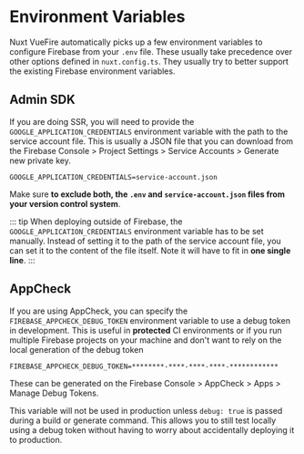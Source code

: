 # Environment Variables

Nuxt VueFire automatically picks up a few environment variables to configure Firebase from your `.env` file. These usually take precedence over other options defined in `nuxt.config.ts`. They usually try to better support the existing Firebase environment variables.

## Admin SDK

If you are doing SSR, you will need to provide the `GOOGLE_APPLICATION_CREDENTIALS` environment variable with the path to the service account file. This is usually a JSON file that you can download from the Firebase Console > Project Settings > Service Accounts > Generate new private key.

```
GOOGLE_APPLICATION_CREDENTIALS=service-account.json
```

Make sure **to exclude both, the `.env` and `service-account.json` files from your version control system**.

::: tip
When deploying outside of Firebase, the `GOOGLE_APPLICATION_CREDENTIALS` environment variable has to be set manually. Instead of setting it to the path of the service account file, you can set it to the content of the file itself. Note it will have to fit in **one single line**.
:::

## AppCheck

If you are using AppCheck, you can specify the `FIREBASE_APPCHECK_DEBUG_TOKEN` environment variable to use a debug token in development. This is useful in **protected** CI environments or if you run multiple Firebase projects on your machine and don't want to rely on the local generation of the debug token

```
FIREBASE_APPCHECK_DEBUG_TOKEN=********-****-****-****-************
```

These can be generated on the Firebase Console > AppCheck > Apps > Manage Debug Tokens.

This variable will not be used in production unless `debug: true` is passed during a build or generate command. This allows you to still test locally using a debug token without having to worry about accidentally deploying it to production.
